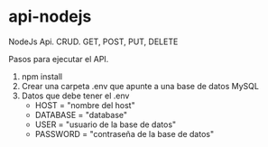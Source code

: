 # api-nodejs
 NodeJs Api. CRUD. GET, POST, PUT, DELETE

Pasos para ejecutar el API.

1. npm install
2. Crear una carpeta .env que apunte a una base de datos MySQL
3. Datos que debe tener el .env
    - HOST = "nombre del host"
    - DATABASE = "database"
    - USER = "usuario de la base de datos"
    - PASSWORD = "contraseña de la base de datos"
